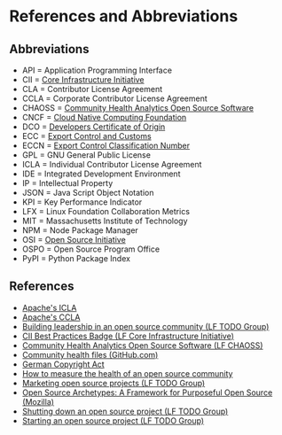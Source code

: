 # References and Abbreviations

## Abbreviations

- API = Application Programming Interface
- CII = [Core Infrastructure Initiative](https://www.coreinfrastructure.org/)
- CLA = Contributor License Agreement
- CCLA = Corporate Contributor License Agreement
- CHAOSS = [Community Health Analytics Open Source Software](https://chaoss.community/)
- CNCF = [Cloud Native Computing Foundation](https://www.cncf.io/)
- DCO = [Developers Certificate of Origin](https://developercertificate.org/)
- ECC = [Export Control and Customs](https://en.wikipedia.org/wiki/Export_control)
- ECCN = [Export Control Classification Number](https://www.bis.doc.gov/index.php/licensing/commerce-control-list-classification/export-control-classification-number-eccn)
- GPL = GNU General Public License
- ICLA = Individual Contributor License Agreement
- IDE = Integrated Development Environment
- IP = Intellectual Property
- JSON = Java Script Object Notation
- KPI = Key Performance Indicator
- LFX = Linux Foundation Collaboration Metrics
- MIT = Massachusetts Institute of Technology
- NPM = Node Package Manager
- OSI = [Open Source Initiative](https://opensource.org/)
- OSPO = Open Source Program Office
- PyPI = Python Package Index

## References

- [Apache's ICLA](https://www.apache.org/licenses/icla.pdf)
- [Apache's CCLA](https://www.apache.org/licenses/cla-corporate.pdf)
- [Building leadership in an open source community (LF TODO Group)](https://todogroup.org/guides/building-leadership/)
- [CII Best Practices Badge (LF Core Infrastructure Initiative)](https://bestpractices.coreinfrastructure.org/en)
- [Community Health Analytics Open Source Software (LF CHAOSS)](https://chaoss.community/)
- [Community health files (GitHub.com)](https://docs.github.com/en/github/building-a-strong-community/creating-a-default-community-health-file#about-default-community-health-files)
- [German Copyright Act](https://dejure.org/gesetze/UrhG/69b.html)
- [How to measure the health of an open source community](https://opensource.com/article/19/8/measure-project)
- [Marketing open source projects (LF TODO Group)](https://todogroup.org/guides/marketing-open-source-projects/)
- [Open Source Archetypes: A Framework for Purposeful Open Source (Mozilla)](https://blog.mozilla.org/wp-content/uploads/2018/05/MZOTS_OS_Archetypes_report_ext_scr.pdf)
- [Shutting down an open source project (LF TODO Group)](https://todogroup.org/guides/shutting-down/)
- [Starting an open source project (LF TODO Group)](https://todogroup.org/guides/starting/)
